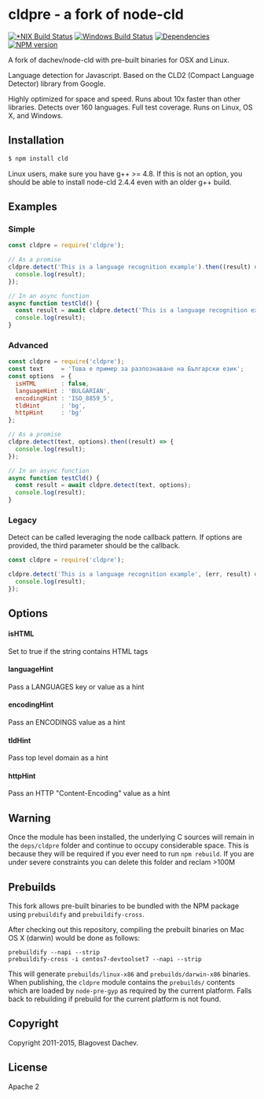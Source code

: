 # cldpre - a fork of node-cld
[![*NIX Build Status](https://secure.travis-ci.org/dachev/node-cld.png)](https://travis-ci.org/dachev/node-cld)
[![Windows Build Status](https://ci.appveyor.com/api/projects/status/github/dachev/node-cld?svg=true&retina=true)](https://ci.appveyor.com/project/dachev/node-cld)
[![Dependencies](https://david-dm.org/dachev/node-cld.png)](https://david-dm.org/dachev/node-cld)
[![NPM version](https://badge.fury.io/js/cld.svg)](http://badge.fury.io/js/cld)

A fork of dachev/node-cld with pre-built binaries for OSX and Linux. 

Language detection for Javascript. Based on the CLD2 (Compact Language Detector) library from Google.

Highly optimized for space and speed. Runs about 10x faster than other libraries. Detects over 160 languages. Full test coverage. Runs on Linux, OS X, and Windows.

## Installation

```bash
$ npm install cld
```

Linux users, make sure you have g++ >= 4.8. If this is not an option, you should be able to install node-cld 2.4.4 even with an older g++ build.

## Examples
### Simple
```js
const cldpre = require('cldpre');

// As a promise
cldpre.detect('This is a language recognition example').then((result) => {
  console.log(result);
});

// In an async function
async function testCld() {
  const result = await cldpre.detect('This is a language recognition example');
  console.log(result);
}
```

### Advanced
```js
const cldpre = require('cldpre');
const text     = 'Това е пример за разпознаване на Български език';
const options  = {
  isHTML       : false,
  languageHint : 'BULGARIAN',
  encodingHint : 'ISO_8859_5',
  tldHint      : 'bg',
  httpHint     : 'bg'
};

// As a promise
cldpre.detect(text, options).then((result) => {
  console.log(result);
});

// In an async function
async function testCld() {
  const result = await cldpre.detect(text, options);
  console.log(result);
}
```

### Legacy
Detect can be called leveraging the node callback pattern. If options are provided, the third parameter should be the callback.
```javascript
const cldpre = require('cldpre');

cldpre.detect('This is a language recognition example', (err, result) => {
  console.log(result);
});
```

## Options

#### isHTML

Set to true if the string contains HTML tags

#### languageHint

Pass a LANGUAGES key or value as a hint

#### encodingHint

Pass an ENCODINGS value as a hint

#### tldHint

Pass top level domain as a hint

#### httpHint

Pass an HTTP "Content-Encoding" value as a hint

## Warning
Once the module has been installed, the underlying C sources will remain in the ```deps/cldpre``` folder and continue to occupy considerable space. This is because they will be required if you ever need to run `npm rebuild`. If you are under severe constraints you can delete this folder and reclam >100M

## Prebuilds
This fork allows pre-built binaries to be bundled with the NPM package using `prebuildify` and `prebuildify-cross`.

After checking out this repository, compiling the prebuilt binaries on Mac OS X (darwin) would be done as follows:

```
prebuildify --napi --strip 
prebuildify-cross -i centos7-devtoolset7 --napi --strip
```

This will generate `prebuilds/linux-x86` and `prebuilds/darwin-x86` binaries. When publishing, the `cldpre` module contains the `prebuilds/` contents which are loaded by `node-pre-gyp` as required by the current platform. Falls back to rebuilding if prebuild for the current platform is not found.

## Copyright
Copyright 2011-2015, Blagovest Dachev.

## License
Apache 2
